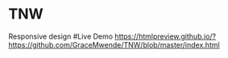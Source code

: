 # TNW
Responsive design
#Live Demo
 https://htmlpreview.github.io/?https://github.com/GraceMwende/TNW/blob/master/index.html
